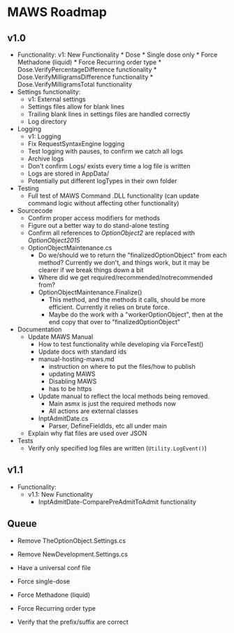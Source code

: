 ﻿# MAWS Roadmap

## **v1.0**
* Functionality:
    v1: New Functionality
        * Dose
            * Single dose only
            * Force Methadone (liquid)
            * Force Recurring order type
            * Dose.VerifyPercentageDifference functionality
            * Dose.VerifyMilligramsDifference functionality
            * Dose.VerifyMilligramsTotal functionality
* Settings functionality:
    * v1: External settings
    * Settings files allow for blank lines
    * Trailing blank lines in settings files are handled correctly
    * Log directory
* Logging
    * v1: Logging
    * Fix RequestSyntaxEngine logging
    * Test logging with pauses, to confirm we catch all logs
    * Archive logs
    * Don't confirm Logs/ exists every time a log file is written
    * Logs are stored in AppData/
    * Potentially put different logTypes in their own folder
* Testing
    * Full test of MAWS Command .DLL functionality (can update command logic without affecting other functionality)
* Sourcecode
    * Confirm proper access modifiers for methods
    * Figure out a better way to do stand-alone testing
    * Confirm all references to *OptionObject2* are replaced with *OptionObject2015*
    * OptionObjectMaintenance.cs
        * Do we/should we to return the "finalizedOptionObject" from each method? Currently we don't, and things work, but it may be clearer if we break things down a bit
        * Where did we get required/recommended/notrecommended from?
        * OptionObjectMaintenance.Finalize()
            * This method, and the methods it calls, should be more efficient. Currently it relies on brute force.
            * Maybe do the work with a "workerOptionObject", then at the end copy that over to "finalizedOptionObject"
* Documentation
    * Update MAWS Manual
        * How to test functionality while developing via ForceTest()
        * Update docs with standard ids
        * manual-hosting-maws.md
            * instruction on where to put the files/how to publish
            * updating MAWS
            * Disabling MAWS
            * has to be https
        * Update manual to reflect the local methods being removed.
            * Main asmx is just the required methods now
            * All actions are external classes
        * InptAdmitDate.cs
            * Parser, DefineFieldIds, etc all under main
    * Explain why flat files are used over JSON
* Tests
    * Verify only specified log files are written (`Utility.LogEvent()`)


## **v1.1**
* Functionality:
    * v1.1: New Functionality
        * InptAdmitDate-ComparePreAdmitToAdmit functionality

## Queue

* Remove TheOptionObject.Settings.cs
* Remove NewDevelopment.Settings.cs

* Have a universal conf file

* Force single-dose
* Force Methadone (liquid)
* Force Recurring order type
* Verify that the prefix/suffix are correct
